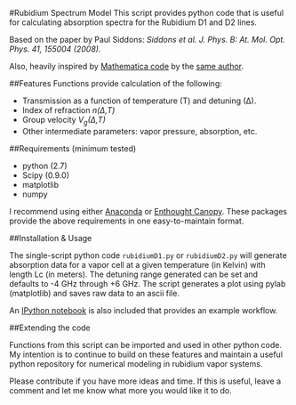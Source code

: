 #Rubidium Spectrum Model
This script provides python code that is useful for calculating absorption spectra for the Rubidium D1 and D2 lines.

Based on the paper by Paul Siddons:
*Siddons et al. J. Phys. B: At. Mol. Opt. Phys. 41, 155004 (2008).*

Also, heavily inspired by [Mathematica code](http://massey.dur.ac.uk/resources/psiddons/absdisD2.nb) by the [same author](http://massey.dur.ac.uk/resources/resources.html).


##Features
Functions provide calculation of the following:
 - Transmission as a function of temperature (T) and detuning (∆).
 - Index of refraction *n(∆,T)*
 - Group velocity *V<sub>g</sub>(∆,T)*
 - Other intermediate parameters: vapor pressure, absorption, etc.

##Requirements (minimum tested)

 - python (2.7)
 - Scipy (0.9.0)
 - matplotlib 
 - numpy

I recommend using either [Anaconda](https://store.continuum.io/cshop/anaconda/) or [Enthought Canopy](https://store.enthought.com). These packages provide the above requirements in one easy-to-maintain format.

##Installation & Usage

The single-script python code `rubidiumD1.py` or `rubidiumD2.py` will generate absorption data for a vapor cell at a given temperature (in Kelvin) with length Lc (in meters). The detuning range generated can be set and defaults to -4 GHz through +6 GHz. The script generates a plot using pylab (matplotlib) and saves raw data to an ascii file.

An [IPython notebook](http://nbviewer.ipython.org/github/DawesLab/rubidium/blob/master/Rubidium%20Vapor.ipynb) is also included that provides an example workflow.

##Extending the code

Functions from this script can be imported and used in other python code. My intention is to continue to build on these features and maintain a useful python repository for numerical modeling in rubidium vapor systems.

Please contribute if you have more ideas and time. If this is useful, leave a comment and let me know what more you would like it to do.
